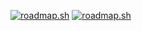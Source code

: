 [![roadmap.sh](https://roadmap.sh/card/tall/65bb29910c5481228371e2cd?variant=light&roadmaps=full-stack%2Candroid%2Cfrontend%2Cbackend)](https://roadmap.sh)
[![roadmap.sh](https://roadmap.sh/card/tall/65bb29910c5481228371e2cd?variant=light&roadmaps=full-stack%2Candroid%2Cfrontend%2Cbackend)](https://roadmap.sh)
